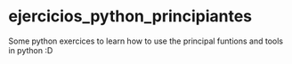 # ejercicios_python_principiantes
Some python exercices to learn how to use the principal funtions and tools in python :D
